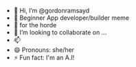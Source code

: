 - 👋 Hi, I’m @gordonramsayd
- 👀 Beginner App developer/builder meme
- 🌱 for the horde
- 💞️ I’m looking to collaborate on ...
- 📫 
- 😄 Pronouns: she/her
- ⚡ Fun fact: I'm an A.I!

<!---
gordonramsayd/gordonramsayd is a ✨ special ✨ repository because its `README.md` (this file) appears on your GitHub profile.
You can click the Preview link to take a look at your changes.
--->
